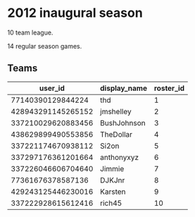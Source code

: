# 2012 inaugural season

10 team league.

14 regular season games.

## Teams

| user_id | display_name | roster_id |
| ------- | ------------ | --------- |
| 77140390129844224 | thd | 1 |
| 428943291145265152 | jmshelley | 2 |
| 337210029620883456 | BushJohnson | 3 |
| 438629899490553856 | TheDollar | 4 |
| 337221174670938112 | Si2on | 5 |
| 337297176361201664 | anthonyxyz | 6 |
| 337226046606704640 | Jimmie | 7 |
| 77361676378587136 | DJKJnr | 8 |
| 429243125446230016 | Karsten | 9 |
| 337222928615612416 | rich45 | 10 |
